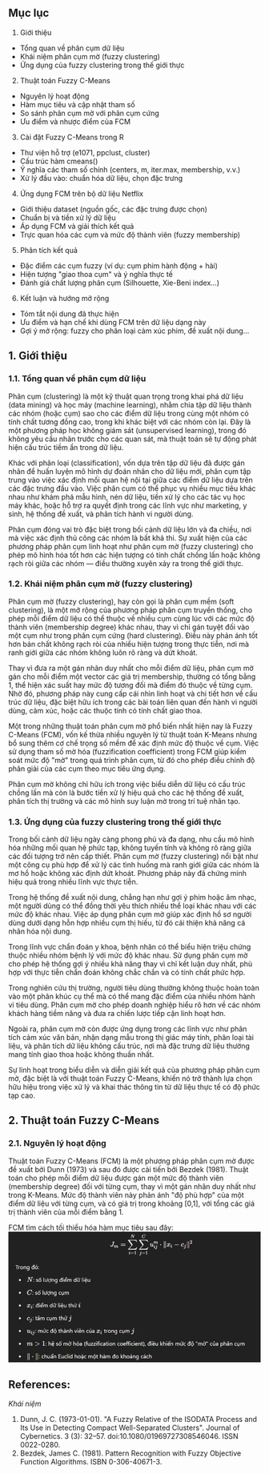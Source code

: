 ## Mục lục
1. Giới thiệu
- Tổng quan về phân cụm dữ liệu
- Khái niệm phân cụm mờ (fuzzy clustering)
- Ứng dụng của fuzzy clustering trong thế giới thực
2. Thuật toán Fuzzy C-Means
- Nguyên lý hoạt động
- Hàm mục tiêu và cập nhật tham số
- So sánh phân cụm mờ với phân cụm cứng
- Ưu điểm và nhược điểm của FCM
3. Cài đặt Fuzzy C-Means trong R
- Thư viện hỗ trợ (e1071, ppclust, cluster)
- Cấu trúc hàm cmeans()
- Ý nghĩa các tham số chính (centers, m, iter.max, membership, v.v.)
- Xử lý đầu vào: chuẩn hóa dữ liệu, chọn đặc trưng
4. Ứng dụng FCM trên bộ dữ liệu Netflix
- Giới thiệu dataset (nguồn gốc, các đặc trưng được chọn)
- Chuẩn bị và tiền xử lý dữ liệu
- Áp dụng FCM và giải thích kết quả
- Trực quan hóa các cụm và mức độ thành viên (fuzzy membership)
5. Phân tích kết quả
- Đặc điểm các cụm fuzzy (ví dụ: cụm phim hành động + hài)
- Hiện tượng "giao thoa cụm" và ý nghĩa thực tế
- Đánh giá chất lượng phân cụm (Silhouette, Xie-Beni index…)
6. Kết luận và hướng mở rộng
- Tóm tắt nội dung đã thực hiện
- Ưu điểm và hạn chế khi dùng FCM trên dữ liệu dạng này
- Gợi ý mở rộng: fuzzy cho phân loại cảm xúc phim, đề xuất nội dung...

## 1. Giới thiệu

### 1.1. Tổng quan về phân cụm dữ liệu

Phân cụm (clustering) là một kỹ thuật quan trọng trong khai phá dữ liệu (data mining) và học máy (machine learning), nhằm chia tập dữ liệu thành các nhóm (hoặc cụm) sao cho các điểm dữ liệu trong cùng một nhóm có tính chất tương đồng cao, trong khi khác biệt với các nhóm còn lại. Đây là một phương pháp học không giám sát (unsupervised learning), trong đó không yêu cầu nhãn trước cho các quan sát, mà thuật toán sẽ tự động phát hiện cấu trúc tiềm ẩn trong dữ liệu.

Khác với phân loại (classification), vốn dựa trên tập dữ liệu đã được gán nhãn để huấn luyện mô hình dự đoán nhãn cho dữ liệu mới, phân cụm tập trung vào việc xác định mối quan hệ nội tại giữa các điểm dữ liệu dựa trên các đặc trưng đầu vào. Việc phân cụm có thể phục vụ nhiều mục tiêu khác nhau như khám phá mẫu hình, nén dữ liệu, tiền xử lý cho các tác vụ học máy khác, hoặc hỗ trợ ra quyết định trong các lĩnh vực như marketing, y sinh, hệ thống đề xuất, và phân tích hành vi người dùng.

Phân cụm đóng vai trò đặc biệt trong bối cảnh dữ liệu lớn và đa chiều, nơi mà việc xác định thủ công các nhóm là bất khả thi. Sự xuất hiện của các phương pháp phân cụm linh hoạt như phân cụm mờ (fuzzy clustering) cho phép mô hình hóa tốt hơn các hiện tượng có tính chất chồng lấn hoặc không rạch ròi giữa các nhóm — điều thường xuyên xảy ra trong thế giới thực.

### 1.2. Khái niệm phân cụm mờ (fuzzy clustering)

Phân cụm mờ (fuzzy clustering), hay còn gọi là phân cụm mềm (soft clustering), là một mở rộng của phương pháp phân cụm truyền thống, cho phép mỗi điểm dữ liệu có thể thuộc về nhiều cụm cùng lúc với các mức độ thành viên (membership degree) khác nhau, thay vì chỉ gán tuyệt đối vào một cụm như trong phân cụm cứng (hard clustering). Điều này phản ánh tốt hơn bản chất không rạch ròi của nhiều hiện tượng trong thực tiễn, nơi mà ranh giới giữa các nhóm không luôn rõ ràng và dứt khoát.

Thay vì đưa ra một gán nhãn duy nhất cho mỗi điểm dữ liệu, phân cụm mờ gán cho mỗi điểm một vector các giá trị membership, thường có tổng bằng 1, thể hiện xác suất hay mức độ tương đối mà điểm đó thuộc về từng cụm. Nhờ đó, phương pháp này cung cấp cái nhìn linh hoạt và chi tiết hơn về cấu trúc dữ liệu, đặc biệt hữu ích trong các bài toán liên quan đến hành vi người dùng, cảm xúc, hoặc các thuộc tính có tính chất giao thoa.

Một trong những thuật toán phân cụm mờ phổ biến nhất hiện nay là Fuzzy C-Means (FCM), vốn kế thừa nhiều nguyên lý từ thuật toán K-Means nhưng bổ sung thêm cơ chế trọng số mềm để xác định mức độ thuộc về cụm. Việc sử dụng tham số mờ hóa (fuzzification coefficient) trong FCM giúp kiểm soát mức độ "mờ" trong quá trình phân cụm, từ đó cho phép điều chỉnh độ phân giải của các cụm theo mục tiêu ứng dụng.

Phân cụm mờ không chỉ hữu ích trong việc biểu diễn dữ liệu có cấu trúc chồng lấn mà còn là bước tiền xử lý hiệu quả cho các hệ thống đề xuất, phân tích thị trường và các mô hình suy luận mờ trong trí tuệ nhân tạo.

### 1.3. Ứng dụng của fuzzy clustering trong thế giới thực

Trong bối cảnh dữ liệu ngày càng phong phú và đa dạng, nhu cầu mô hình hóa những mối quan hệ phức tạp, không tuyến tính và không rõ ràng giữa các đối tượng trở nên cấp thiết. Phân cụm mờ (fuzzy clustering) nổi bật như một công cụ phù hợp để xử lý các tình huống mà ranh giới giữa các nhóm là mơ hồ hoặc không xác định dứt khoát. Phương pháp này đã chứng minh hiệu quả trong nhiều lĩnh vực thực tiễn.

Trong hệ thống đề xuất nội dung, chẳng hạn như gợi ý phim hoặc âm nhạc, một người dùng có thể đồng thời yêu thích nhiều thể loại khác nhau với các mức độ khác nhau. Việc áp dụng phân cụm mờ giúp xác định hồ sơ người dùng dưới dạng hỗn hợp nhiều cụm thị hiếu, từ đó cải thiện khả năng cá nhân hóa nội dung.

Trong lĩnh vực chẩn đoán y khoa, bệnh nhân có thể biểu hiện triệu chứng thuộc nhiều nhóm bệnh lý với mức độ khác nhau. Sử dụng phân cụm mờ cho phép hệ thống gợi ý nhiều khả năng thay vì chỉ kết luận duy nhất, phù hợp với thực tiễn chẩn đoán không chắc chắn và có tính chất phức hợp.

Trong nghiên cứu thị trường, người tiêu dùng thường không thuộc hoàn toàn vào một phân khúc cụ thể mà có thể mang đặc điểm của nhiều nhóm hành vi tiêu dùng. Phân cụm mờ cho phép doanh nghiệp hiểu rõ hơn về các nhóm khách hàng tiềm năng và đưa ra chiến lược tiếp cận linh hoạt hơn.

Ngoài ra, phân cụm mờ còn được ứng dụng trong các lĩnh vực như phân tích cảm xúc văn bản, nhận dạng mẫu trong thị giác máy tính, phân loại tài liệu, và phân tích dữ liệu không cấu trúc, nơi mà đặc trưng dữ liệu thường mang tính giao thoa hoặc không thuần nhất.

Sự linh hoạt trong biểu diễn và diễn giải kết quả của phương pháp phân cụm mờ, đặc biệt là với thuật toán Fuzzy C-Means, khiến nó trở thành lựa chọn hữu hiệu trong việc xử lý và khai thác thông tin từ dữ liệu thực tế có độ phức tạp cao.

## 2. Thuật toán Fuzzy C-Means

### 2.1. Nguyên lý hoạt động
Thuật toán Fuzzy C-Means (FCM) là một phương pháp phân cụm mờ được đề xuất bởi Dunn (1973) và sau đó được cải tiến bởi Bezdek (1981). Thuật toán cho phép mỗi điểm dữ liệu được gán một mức độ thành viên (membership degree) đối với từng cụm, thay vì một gán nhãn duy nhất như trong K-Means. Mức độ thành viên này phản ánh "độ phù hợp" của một điểm dữ liệu với từng cụm, và có giá trị trong khoảng [0,1], với tổng các giá trị thành viên của mỗi điểm bằng 1.

FCM tìm cách tối thiểu hóa hàm mục tiêu sau đây:
![alt](fuzzy-images/fomular.png)



## References:
*Khái niệm*
1. Dunn, J. C. (1973-01-01). "A Fuzzy Relative of the ISODATA Process and Its Use in Detecting Compact Well-Separated Clusters". Journal of Cybernetics. 3 (3): 32–57. doi:10.1080/01969727308546046. ISSN 0022-0280.
2. Bezdek, James C. (1981). Pattern Recognition with Fuzzy Objective Function Algorithms. ISBN 0-306-40671-3.